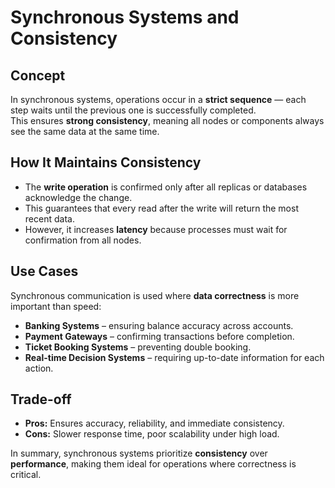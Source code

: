 # Synchronous Systems and Consistency

## Concept
In synchronous systems, operations occur in a **strict sequence** — each step waits until the previous one is successfully completed.  
This ensures **strong consistency**, meaning all nodes or components always see the same data at the same time.

## How It Maintains Consistency
- The **write operation** is confirmed only after all replicas or databases acknowledge the change.
- This guarantees that every read after the write will return the most recent data.
- However, it increases **latency** because processes must wait for confirmation from all nodes.

## Use Cases
Synchronous communication is used where **data correctness** is more important than speed:
- **Banking Systems** – ensuring balance accuracy across accounts.  
- **Payment Gateways** – confirming transactions before completion.  
- **Ticket Booking Systems** – preventing double booking.  
- **Real-time Decision Systems** – requiring up-to-date information for each action.

## Trade-off
- **Pros:** Ensures accuracy, reliability, and immediate consistency.  
- **Cons:** Slower response time, poor scalability under high load.

In summary, synchronous systems prioritize **consistency** over **performance**, making them ideal for operations where correctness is critical.

